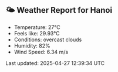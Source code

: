 <!-- WEATHER-START -->
## 🌤 Weather Report for Hanoi

- Temperature: 27°C
- Feels like: 29.93°C
- Conditions: overcast clouds
- Humidity: 82%
- Wind Speed: 6.34 m/s

Last updated: 2025-04-27 12:39:34 UTC
<!-- WEATHER-END -->
